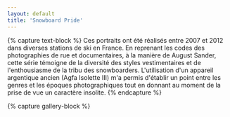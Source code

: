 ```yaml
---
layout: default
title: 'Snowboard Pride'
---
```


{% capture text-block %}
Ces portraits ont été réalisés entre 2007 et 2012 dans diverses stations de ski en France.
En reprenant les codes des photographies de rue et documentaires, à la manière de August Sander, cette série témoigne de la diversité des styles vestimentaires et de l'enthousiasme de la tribu des snowboarders. 
L'utilisation d'un appareil argentique ancien (Agfa Isolette III) m'a permis d'établir un point entre les genres et les époques photographiques tout en donnant au moment de la prise de vue un caractère insolite.
{% endcapture %}

{% capture gallery-block %}
      <script  type="module">
        import PhotoSwipeLightbox from 'https://unpkg.com/photoswipe/dist/photoswipe-lightbox.esm.js';
        
        const lightbox = new PhotoSwipeLightbox({
          gallery: '#my-gallery',
          children: 'a',
          pswpModule: () => import('https://unpkg.com/photoswipe'),
        });
        
        lightbox.init();
      </script>

      <div class="pswp-gallery" style="" id="my-gallery">
        {% for snowbord-pride-images in site.data.snowboard-pride-images %}
          <a
            href="{{ site.github.url }}/assets/img/projects/snowboard-pride/{{ snowbord-pride-images.image-name }}"
            data-pswp-width="500"
            data-pswp-height="500"
            target="_blank"
          >
            <img
              src="{{ site.github.url }}/assets/img/projects/snowboard-pride/thumbs/{{ snowbord-pride-images.image-name }}"
              width="100"
              height="100"
              alt=""
            />
          </a>
        {% endfor %}
      </div>
{% endcapture %}

{% include main-text-and-gallery.html %}
